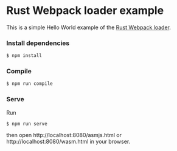 # Rust Webpack loader example

This is a simple Hello World example of the [Rust Webpack loader](https://www.npmjs.com/package/rust-emscripten-loader).

### Install dependencies

```bash
$ npm install
```

### Compile

```bash
$ npm run compile
```

### Serve

Run

```bash
$ npm run serve
```

then open http://localhost:8080/asmjs.html or http://localhost:8080/wasm.html in your browser.
